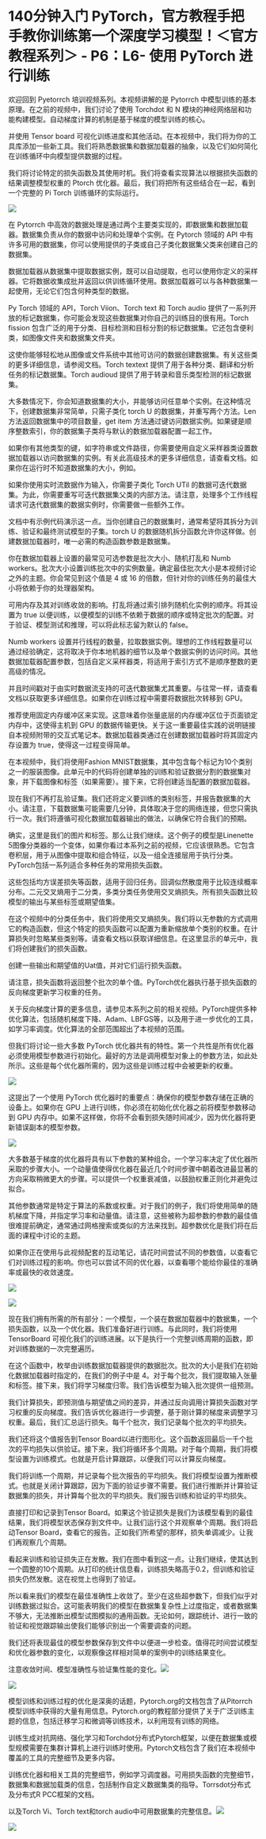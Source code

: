 # 140分钟入门 PyTorch，官方教程手把手教你训练第一个深度学习模型！＜官方教程系列＞ - P6：L6- 使用 PyTorch 进行训练 

欢迎回到 Pyetorrch 培训视频系列。本视频讲解的是 Pytorrch 中模型训练的基本原理。在之前的视频中，我们讨论了使用 Torchdot 和 N 模块的神经网络层和功能构建模型。自动梯度计算的机制是基于梯度的模型训练的核心。

并使用 Tensor board 可视化训练进度和其他活动。在本视频中，我们将为你的工具库添加一些新工具。我们将熟悉数据集和数据加载器的抽象，以及它们如何简化在训练循环中向模型提供数据的过程。

我们将讨论特定的损失函数及其使用时机。我们将查看实现算法以根据损失函数的结果调整模型权重的 Ptorch 优化器。最后，我们将把所有这些结合在一起，看到一个完整的 Pi Torch 训练循环的实际运行。

![](img/d2a30d88c79ae4d29aec4acb430b984f_1.png)

在 Pytorrch 中高效的数据处理是通过两个主要类实现的，即数据集和数据加载器。数据集负责从你的数据中访问和处理单个实例。在 Pytorch 领域的 API 中有许多可用的数据集，你可以使用提供的子类或自己子类化数据集父类来创建自己的数据集。

数据加载器从数据集中提取数据实例，既可以自动提取，也可以使用你定义的采样器。它将数据收集成批并返回以供训练循环使用。数据加载器可以与各种数据集一起使用，无论它们包含何种类型的数据。

Py Torch 领域的 API，Torch Viion、Torch text 和 Torch audio 提供了一系列开放的标记数据集，你可能会发现这些数据集对你自己的训练目的很有用。Torch fission 包含广泛的用于分类、目标检测和目标分割的标记数据集。它还包含便利类，如图像文件夹和数据集文件夹。

这使你能够轻松地从图像或文件系统中其他可访问的数据创建数据集。有关这些类的更多详细信息，请参阅文档。Torch textext 提供了用于各种分类、翻译和分析任务的标记数据集。Torch audioud 提供了用于转录和音乐类型检测的标记数据集。

大多数情况下，你会知道数据集的大小，并能够访问任意单个实例。在这种情况下，创建数据集非常简单，只需子类化 torch U 的数据集，并重写两个方法。Len 方法返回数据集中的项目数量，get item 方法通过键访问数据实例。如果键是顺序整数索引，你的数据集子类将与默认的数据加载器配置一起工作。

如果你有其他类型的键，如字符串或文件路径，你需要使用自定义采样器类设置数据加载器以访问数据集的实例。有关此高级技术的更多详细信息，请查看文档。如果你在运行时不知道数据集的大小，例如。

如果你使用实时流数据作为输入，你需要子类化 Torch UTil 的数据可迭代数据集。为此，你需要重写可迭代数据集父类的内部方法。请注意，处理多个工作线程请求可迭代数据集的数据实例时，你需要做一些额外工作。

文档中有示例代码演示这一点。当你创建自己的数据集时，通常希望将其拆分为训练、验证和最终测试模型的子集。torch U 的数据随机拆分函数允许你这样做。创建数据加载器时，唯一必需的构造函数参数是数据集。

你在数据加载器上设置的最常见可选参数是批次大小、随机打乱和 Numb workers。批次大小设置训练批次中的实例数量。确定最佳批次大小是本视频讨论之外的主题。你会常见到这个值是 4 或 16 的倍数，但针对你的训练任务的最佳大小将依赖于你的处理器架构。

可用内存及其对训练收敛的影响。打乱将通过索引排列随机化实例的顺序。将其设置为 true 以便训练，以便模型的训练不依赖于数据的顺序或特定批次的配置。对于验证、模型测试和推理，可以将此标志留为默认的 false。

Numb workers 设置并行线程的数量，拉取数据实例。理想的工作线程数量可以通过经验确定，这将取决于你本地机器的细节以及单个数据实例的访问时间。其他数据加载器配置参数，包括自定义采样器类，将适用于索引方式不是顺序整数的更高级的情况。

并且时间戳对于由实时数据流支持的可迭代数据集尤其重要。与往常一样，请查看文档以获取更多详细信息。如果你在训练过程中需要将数据批次转移到 GPU。

推荐使用固定内存缓冲区来实现。这意味着你张量底层的内存缓冲区位于页面锁定内存中，这使得主机到 GPU 的数据传输更快。关于这一重要最佳实践的说明链接自本视频附带的交互式笔记本。数据加载器类通过在创建数据加载器时将其固定内存设置为 true，使得这一过程变得简单。

在本视频中，我们将使用Fashion MNIST数据集，其中包含每个标记为10个类别之一的服装图像。此单元中的代码将创建单独的训练和验证数据分割的数据集对象，并下载图像和标签（如果需要）。接下来，它将创建适当配置的数据加载器。

现在我们不再打乱验证集。我们还将定义要训练的类别标签，并报告数据集的大小。请注意，下载数据集可能需要几分钟，具体取决于您的网络连接，但您只需执行一次。我们将遵循可视化数据加载器输出的做法，以确保它符合我们的预期。

确实，这里是我们的图片和标签。那么让我们继续。这个例子的模型是Linenette 5图像分类器的一个变体，如果你看过本系列之前的视频，它应该很熟悉。它包含卷积层，用于从图像中提取和组合特征，以及一组全连接层用于执行分类。PyTorch包括一系列适合多种任务的常用损失函数。

这些包括均方误差损失等函数，适用于回归任务。回调似然散度用于比较连续概率分布。二元交叉熵用于二分类，多类分类任务使用交叉熵损失。所有损失函数比较模型的输出与某些标签或期望值集。

在这个视频中的分类任务中，我们将使用交叉熵损失。我们将以无参数的方式调用它的构造函数，但这个特定的损失函数可以配置为重新缩放单个类别的权重。在计算损失时忽略某些类别等。请查看文档以获取详细信息。在这里显示的单元中，我们将创建我们的损失函数。

创建一些输出和期望值的Uat值，并对它们运行损失函数。

请注意，损失函数将返回整个批次的单个值。PyTorch优化器执行基于损失函数的反向梯度更新学习权重的任务。

关于反向梯度计算的更多信息，请参见本系列之前的相关视频。PyTorch提供多种优化算法，包括随机梯度下降、Adam、LBFGS等，以及用于进一步优化的工具，如学习率调度。优化算法的全部范围超出了本视频的范围。

但我们将讨论一些大多数 PyTorch 优化器共有的特性。第一个共性是所有优化器必须使用模型参数进行初始化。最好的方法是调用模型对象上的参数方法，如此处所示。这些是每个优化器所需的，因为这些是训练过程中会被更新的权重。

![](img/d2a30d88c79ae4d29aec4acb430b984f_7.png)

这提出了一个使用 PyTorch 优化器时的重要点：确保你的模型参数存储在正确的设备上。如果你在 GPU 上进行训练，你必须在初始化优化器之前将模型参数移动到 GPU 内存中。如果不这样做，你将不会看到损失随时间减少，因为优化器将更新错误副本的模型参数。

![](img/d2a30d88c79ae4d29aec4acb430b984f_9.png)

大多数基于梯度的优化器将具有以下参数的某种组合。一个学习率决定了优化器所采取的步骤大小。一个动量值使得优化器在最近几个时间步骤中朝着改进最显著的方向采取稍微更大的步骤。可以提供一个权重衰减值，以鼓励权重正则化并避免过拟合。

其他参数通常是特定于算法的系数或权重。对于我们的例子，我们将使用简单的随机梯度下降，并指定学习率和动量值。请注意，这些被称为超参数的参数的最佳值很难提前确定，通常通过网格搜索或类似的方法来找到。超参数优化是我们将在后面的课程中讨论的主题。

如果你正在使用与此视频配套的互动笔记，请花时间尝试不同的参数值，以查看它们对训练过程的影响。你也可以尝试不同的优化器，以查看哪个能给你最佳的准确率或最快的收敛速度。

![](img/d2a30d88c79ae4d29aec4acb430b984f_11.png)

![](img/d2a30d88c79ae4d29aec4acb430b984f_12.png)

现在我们拥有所需的所有部分：一个模型，一个装在数据加载器中的数据集，一个损失函数，以及一个优化器。我们准备好进行训练。与此同时，我们将使用 TensorBoard 可视化我们的训练进展。以下是执行一个完整训练周期的函数，即对训练数据的一次完整遍历。

在这个函数中，枚举由训练数据加载器提供的数据批次。批次的大小是我们在初始化数据加载器时指定的，在我们的例子中是 4。对于每个批次，我们提取输入张量和标签。接下来，我们将学习梯度归零。我们告诉模型为输入批次提供一组预测。

我们计算损失，即预测值与期望值之间的差异，并通过反向调用计算损失函数对学习权重的反向梯度。我们告诉优化器进行一步调整，基于刚计算的梯度来调整学习权重。最后，我们汇总运行损失。每千个批次，我们记录每个批次的平均损失。

我们还将这个值报告到Tensor Board以进行图形化。这个函数返回最后一千个批次的平均损失以供验证。接下来，我们将循环多个周期。对于每个周期，我们将模型设置为训练模式。也就是开启计算跟踪，以便我们可以计算反向梯度。

我们将训练一个周期，并记录每个批次报告的平均损失。我们将模型设置为推断模式。也就是关闭计算跟踪，因为下面的验证步骤不需要。我们进行推断并计算验证数据集的损失，并计算每个批次的平均损失。我们报告训练和验证的平均损失。

直接打印和记录到Tensor Board。如果这个验证损失是我们为该模型看到的最佳结果，我们将模型状态保存到文件中。让我们运行这个并观察单个周期。我们将启动Tensor Board，查看它的报告。正如我们所希望的那样，损失单调减少。让我们再观察几个周期。

看起来训练和验证损失正在发散。我们在图中看到这一点。让我们继续，使其达到一个圆整的10个周期。从打印的统计信息看，训练损失略高于0.2，但训练和验证损失仍然发散。这在视觉上也得到了验证。

所以看来我们的模型在最佳准确性上收敛了。至少在这些超参数下，但我们似乎对训练数据过拟合。这可能表明我们的模型在数据集复杂性上过度指定，或者数据集不够大，无法推断出模型试图模拟的通用函数。无论如何，跟踪统计、进行一致的验证和视觉跟踪输出使我们能够识别出一个需要调查的问题。

我们还将表现最佳的模型参数保存到文件中以便进一步检查。值得花时间尝试模型和优化器参数的变化，以观察像这样相对简单的案例中的训练结果变化。

注意收敛时间、模型准确性与验证集性能的变化。![](img/d2a30d88c79ae4d29aec4acb430b984f_14.png)

![](img/d2a30d88c79ae4d29aec4acb430b984f_15.png)

模型训练和训练过程的优化是深奥的话题，Pytorch.org的文档包含了从Pitorrch模型训练中获得的大量有用信息。Pytorch.org的教程部分提供了关于广泛训练主题的信息，包括迁移学习和微调等训练技术，以利用现有训练的网络。

训练生成对抗网络、强化学习和Torchdot分布式Pytorch框架，以便在数据集或模型规模需要在集群计算机上进行训练时使用。Pytorch文档包含了我们在本视频中覆盖的工具的完整细节及更多内容。

训练优化器和相关工具的完整细节，例如学习调度器。可用损失函数的完整细节，数据集和数据加载类的信息，包括制作自定义数据集类的指导。Torrsdot分布式及分布式R PCC框架的文档。

以及Torch Vi、Torch text和torch audio中可用数据集的完整信息。![](img/d2a30d88c79ae4d29aec4acb430b984f_17.png)

![](img/d2a30d88c79ae4d29aec4acb430b984f_18.png)
